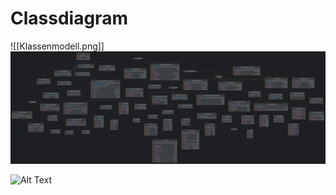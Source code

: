 # Classdiagram

![[Klassenmodell.png]]
![Klassenmodell](./Klassenmodell.png)

![Alt Text](image_url)
